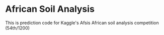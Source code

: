 # African Soil Analysis
This is prediction code for Kaggle's Afsis African soil analysis competition (54th/1200)


